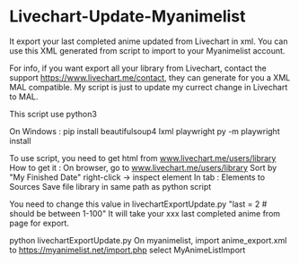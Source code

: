 # Livechart-Update-Myanimelist
It export your last completed anime updated from Livechart in xml.
You can use this XML generated from script to import to your Myanimelist account.

For info, if you want export all your library from Livechart, contact the support https://www.livechart.me/contact, they can generate for you a XML MAL compatible.
My script is just to update my currect change in Livechart to MAL.

This script use python3

On Windows :
pip install beautifulsoup4 lxml playwright
py -m playwright install

To use script, you need to get html from www.livechart.me/users/library
How to get it :
On browser, go to www.livechart.me/users/library
Sort by "My Finished Date"
right-click -> inspect element
In tab : Elements to Sources
Save file library in same path as python script

You need to change this value in livechartExportUpdate.py "last = 2 # should be between 1-100"
It will take your xxx last completed anime from page for export.

python livechartExportUpdate.py
On myanimelist, import anime_export.xml to https://myanimelist.net/import.php select MyAnimeListImport
